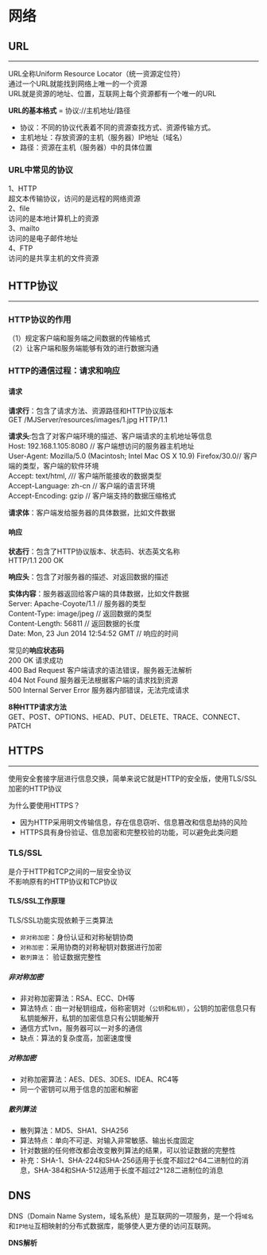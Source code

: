 # 网络

## URL

---

URL全称Uniform Resource Locator（统一资源定位符）  
通过一个URL就能找到网络上唯一的一个资源  
URL就是资源的地址、位置，互联网上每个资源都有一个唯一的URL

**URL的基本格式** = 协议://主机地址/路径

* 协议：不同的协议代表着不同的资源查找方式、资源传输方式。
* 主机地址：存放资源的主机（服务器）IP地址（域名）
* 路径：资源在主机（服务器）中的具体位置

### URL中常见的协议

1、HTTP  
超文本传输协议，访问的是远程的网络资源  
2、file  
访问的是本地计算机上的资源  
3、mailto  
访问的是电子邮件地址  
4、FTP  
访问的是共享主机的文件资源

## 

## HTTP协议

---

### HTTP协议的作用

（1）规定客户端和服务端之间数据的传输格式  
（2）让客户端和服务端能够有效的进行数据沟通

### HTTP的通信过程：请求和响应

#### 请求

**请求行**：包含了请求方法、资源路径和HTTP协议版本  
GET /MJServer/resources/images/1.jpg HTTP/1.1

**请求头**:包含了对客户端环境的描述、客户端请求的主机地址等信息  
Host: 192.168.1.105:8080 // 客户端想访问的服务器主机地址  
User-Agent: Mozilla/5.0 \(Macintosh; Intel Mac OS X 10.9\) Firefox/30.0// 客户端的类型，客户端的软件环境  
Accept: text/html, _/_// 客户端所能接收的数据类型  
Accept-Language: zh-cn // 客户端的语言环境  
Accept-Encoding: gzip // 客户端支持的数据压缩格式

**请求体**：客户端发给服务器的具体数据，比如文件数据

#### 响应

**状态行**：包含了HTTP协议版本、状态码、状态英文名称  
HTTP/1.1 200 OK

**响应头**：包含了对服务器的描述、对返回数据的描述

**实体内容**：服务器返回给客户端的具体数据，比如文件数据  
Server: Apache-Coyote/1.1 // 服务器的类型  
Content-Type: image/jpeg // 返回数据的类型  
Content-Length: 56811 // 返回数据的长度  
Date: Mon, 23 Jun 2014 12:54:52 GMT // 响应的时间

常见的**响应状态码**  
200      OK                                 请求成功  
400      Bad Request                 客户端请求的语法错误，服务器无法解析  
404      Not Found                     服务器无法根据客户端的请求找到资源  
500      Internal Server Error     服务器内部错误，无法完成请求

**8种HTTP请求方法**  
GET、POST、OPTIONS、HEAD、PUT、DELETE、TRACE、CONNECT、PATCH

## HTTPS

---

使用安全套接字层进行信息交换，简单来说它就是HTTP的安全版，使用TLS/SSL加密的HTTP协议

为什么要使用HTTPS？

* 因为HTTP采用明文传输信息，存在信息窃听、信息篡改和信息劫持的风险
* HTTPS具有身份验证、信息加密和完整校验的功能，可以避免此类问题

### TLS/SSL

是介于HTTP和TCP之间的一层安全协议  
不影响原有的HTTP协议和TCP协议

#### TLS/SSL工作原理

TLS/SSL功能实现依赖于三类算法

* `非对称加密`：身份认证和对称秘钥协商
* `对称加密`：采用协商的对称秘钥对数据进行加密
* `散列算法`： 验证数据完整性

##### 非对称加密

* 非对称加密算法：RSA、ECC、DH等
* 算法特点：由一对秘钥组成，俗称密钥对（`公钥`和`私钥`），公钥的加密信息只有私钥能解开，私钥的加密信息只有公钥能解开
* 通信方式1vn，服务器可以一对多的通信
* 缺点：算法的复杂度高，加密速度慢

##### 对称加密

* 对称加密算法：AES、DES、3DES、IDEA、RC4等
* 同一个密钥可以用于信息的加密和解密

##### 散列算法

* 散列算法：MD5、SHA1、SHA256
* 算法特点：单向不可逆、对输入非常敏感、输出长度固定
* 针对数据的任何修改都会改变散列算法的结果，可以验证数据的完整性
* 补充：SHA-1、SHA-224和SHA-256适用于长度不超过2\^64二进制位的消息，SHA-384和SHA-512适用于长度不超过2^128二进制位的消息

## DNS

DNS（Domain Name System，域名系统）是互联网的一项服务，是一个将`域名`和`IP地址`互相映射的分布式数据库，能够使人更方便的访问互联网。

**DNS解析**





